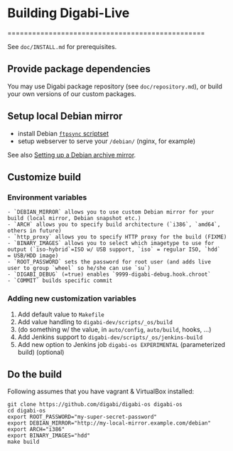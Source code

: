 # Building Digabi-Live
================================================

See `doc/INSTALL.md` for prerequisites.


## Provide package dependencies
You may use Digabi package repository (see `doc/repository.md`), or build your own versions of our custom packages.


## Setup local Debian mirror

 - install Debian [`ftpsync` scriptset](https://ftp-master.debian.org/ftpsync.tar.gz)
 - setup webserver to serve your `/debian/` (nginx, for example)
 

See also [Setting up a Debian archive 
mirror](https://www.debian.org/mirror/ftpmirror).


## Customize build

### Environment variables

    - `DEBIAN_MIRROR` allows you to use custom Debian mirror for your build (local mirror, Debian snapshot etc.)
    - `ARCH` allows you to specify build architecture (`i386`, `amd64`, others in future)
    - `http_proxy` allows you to specify HTTP proxy for the build (FIXME)
    - `BINARY_IMAGES` allows you to select which imagetype to use for 
    output (`iso-hybrid`=ISO w/ USB support, `iso` = regular ISO, `hdd` 
    = USB/HDD image)
    - `ROOT_PASSWORD` sets the password for root user (and adds live 
    user to group `wheel` so he/she can use `su`)
    - `DIGABI_DEBUG` (=true) enables `9999-digabi-debug.hook.chroot`
    - `COMMIT` builds specific commit


### Adding new customization variables

 1. Add default value to `Makefile`
 2. Add value handling to `digabi-dev/scripts/_os/build`
 3. (do something w/ the value, in `auto/config`, `auto/build`, hooks, 
 ...)
 4. Add Jenkins support to `digabi-dev/scripts/_os/jenkins-build`
 5. Add new option to Jenkins job `digabi-os EXPERIMENTAL` 
 (parameterized build) (optional)

## Do the build

Following assumes that you have vagrant & VirtualBox installed:

    git clone https://github.com/digabi/digabi-os digabi-os
    cd digabi-os
    export ROOT_PASSWORD="my-super-secret-password"
    export DEBIAN_MIRROR="http://my-local-mirror.example.com/debian"
    export ARCH="i386"
    export BINARY_IMAGES="hdd"
    make build
